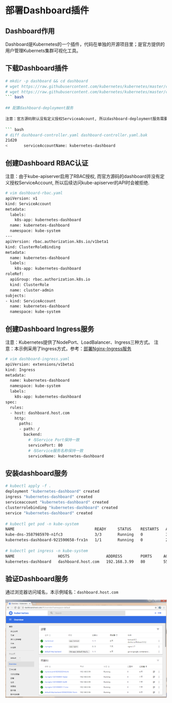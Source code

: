 # 部署Dashboard插件
## Dashboard作用
Dashboard是Kubernetes的一个插件，代码在单独的开源项目里；是官方提供的用户管理Kubernets集群可视化工具。

## 下载Dashboard插件

``` bash
# mkdir -p dashboard && cd dashboard
# wget https://raw.githubusercontent.com/kubernetes/kubernetes/master/cluster/addons/dashboard/dashboard-service.yaml
# wget https://raw.githubusercontent.com/kubernetes/kubernetes/master/cluster/addons/dashboard/dashboard-controller.yaml
``` bash

## 配置dashboard-deployment服务

注意：官方源码默认没有定义授权ServiceaAcount, 所以dashboard-deployment服务需要指定ServiceaAcount.

``` bash
# diff dashboard-controller.yaml dashboard-controller.yaml.bak
21d20
<       serviceAccountName: kubernetes-dashboard
```

## 创建Dashboard RBAC认证

注意：由于kube-apiserver启用了RBAC授权, 而官方源码的dashboard并没有定义授权ServiceAccount, 所以后续访问kube-apiserver的API时会被拒绝.

``` bash
# vim dashboard-rbac.yaml
apiVersion: v1
kind: ServiceAccount
metadata:
  labels:
    k8s-app: kubernetes-dashboard
  name: kubernetes-dashboard
  namespace: kube-system
---
apiVersion: rbac.authorization.k8s.io/v1beta1
kind: ClusterRoleBinding
metadata:
  name: kubernetes-dashboard
  labels:
    k8s-app: kubernetes-dashboard
roleRef:
  apiGroup: rbac.authorization.k8s.io
  kind: ClusterRole
  name: cluster-admin
subjects:
- kind: ServiceAccount
  name: kubernetes-dashboard
  namespace: kube-system
```  

## 创建Dashboard Ingress服务

注意：Kubernetes提供了NodePort、LoadBalancer、Ingress三种方式。
注意：本示例采用了Ingress方式，参考：[部署Nginx-Ingress服务](https://github.com/Donyintao/nginx-ingress)

``` bash
# vim dashboard-ingress.yaml
apiVersion: extensions/v1beta1
kind: Ingress
metadata:
  name: kubernetes-dashboard
  namespace: kube-system
  labels:
    k8s-app: kubernetes-dashboard
spec:
  rules:
  - host: dashboard.host.com
    http:
      paths:
      - path: /
        backend:
          # 与Service Port保持一致
          servicePort: 80
          # 与Service服务名称保持一致
          serviceName: kubernetes-dashboard
```
          
## 安装dashboard服务

``` bash
# kubectl apply -f .
deployment "kubernetes-dashboard" created
ingress "kubernetes-dashboard" created
serviceaccount "kubernetes-dashboard" created
clusterrolebinding "kubernetes-dashboard" created
service "kubernetes-dashboard" created
 
# kubectl get pod -n kube-system
NAME                                   READY     STATUS    RESTARTS   AGE
kube-dns-3587985970-n1fc3              3/3       Running   0          3h
kubernetes-dashboard-921590658-frx1n   1/1       Running   0          2m
 
# kubectl get ingress -n kube-system
NAME                   HOSTS                ADDRESS        PORTS     AGE
kubernetes-dashboard   dashboard.host.com   192.168.3.99   80        55s
```
## 验证Dashboard服务

通过浏览器访问域名，本示例域名：`dashboard.host.com`

![Dashboard](./images/dashboard.jpg)
